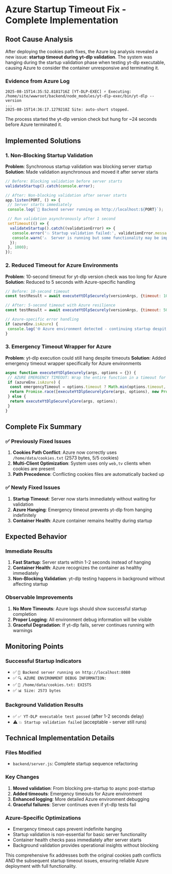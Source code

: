 # Azure Startup Timeout Fix - Complete Implementation

## Root Cause Analysis

After deploying the cookies path fixes, the Azure log analysis revealed a new issue: **startup timeout during yt-dlp validation**. The system was hanging during the startup validation phase when testing yt-dlp executable, causing Azure to consider the container unresponsive and terminating it.

### Evidence from Azure Log

```
2025-08-15T14:35:52.8181716Z [YT-DLP-EXEC] ⚡ Executing: /home/site/wwwroot/backend/node_modules/yt-dlp-exec/bin/yt-dlp --version
...
2025-08-15T14:36:17.1279218Z Site: auto-short stopped.
```

The process started the yt-dlp version check but hung for ~24 seconds before Azure terminated it.

## Implemented Solutions

### 1. Non-Blocking Startup Validation

**Problem**: Synchronous startup validation was blocking server startup
**Solution**: Made validation asynchronous and moved it after server starts

```javascript
// Before: Blocking validation before server starts
validateStartup().catch(console.error);

// After: Non-blocking validation after server starts
app.listen(PORT, () => {
 // Server starts immediately
 console.log(`🚀 Backend server running on http://localhost:${PORT}`);

 // Run validation asynchronously after 1 second
 setTimeout(() => {
  validateStartup().catch((validationError) => {
   console.error('💥 Startup validation failed:', validationError.message);
   console.warn('⚠️  Server is running but some functionality may be impaired');
  });
 }, 1000);
});
```

### 2. Reduced Timeout for Azure Environments

**Problem**: 10-second timeout for yt-dlp version check was too long for Azure
**Solution**: Reduced to 5 seconds with Azure-specific handling

```javascript
// Before: 10-second timeout
const testResult = await executeYtDlpSecurely(versionArgs, {timeout: 10000, useCookies: false});

// After: 5-second timeout with Azure resilience
const testResult = await executeYtDlpSecurely(versionArgs, {timeout: 5000, useCookies: false});

// Azure-specific error handling
if (azureEnv.isAzure) {
 console.log('🌐 Azure environment detected - continuing startup despite yt-dlp test failure');
}
```

### 3. Emergency Timeout Wrapper for Azure

**Problem**: yt-dlp execution could still hang despite timeouts
**Solution**: Added emergency timeout wrapper specifically for Azure environments

```javascript
async function executeYtDlpSecurely(args, options = {}) {
 // AZURE EMERGENCY TIMEOUT: Wrap the entire function in a timeout for Azure environments
 if (azureEnv.isAzure) {
  const emergencyTimeout = options.timeout ? Math.min(options.timeout, 30000) : 15000; // Max 30s in Azure, default 15s
  return Promise.race([executeYtDlpSecurelyCore(args, options), new Promise((_, reject) => setTimeout(() => reject(new Error('Azure emergency timeout: yt-dlp execution took too long')), emergencyTimeout))]);
 } else {
  return executeYtDlpSecurelyCore(args, options);
 }
}
```

## Complete Fix Summary

### ✅ **Previously Fixed Issues**

1. **Cookies Path Conflict**: Azure now correctly uses `/home/data/cookies.txt` (2573 bytes, 5/5 cookies)
2. **Multi-Client Optimization**: System uses only `web,tv` clients when cookies are present
3. **Path Precedence**: Conflicting cookies files are automatically backed up

### ✅ **Newly Fixed Issues**

1. **Startup Timeout**: Server now starts immediately without waiting for validation
2. **Azure Hanging**: Emergency timeout prevents yt-dlp from hanging indefinitely
3. **Container Health**: Azure container remains healthy during startup

## Expected Behavior

### Immediate Results

1. **Fast Startup**: Server starts within 1-2 seconds instead of hanging
2. **Container Health**: Azure recognizes the container as healthy immediately
3. **Non-Blocking Validation**: yt-dlp testing happens in background without affecting startup

### Observable Improvements

1. **No More Timeouts**: Azure logs should show successful startup completion
2. **Proper Logging**: All environment debug information will be visible
3. **Graceful Degradation**: If yt-dlp fails, server continues running with warnings

## Monitoring Points

### Successful Startup Indicators

- ✅ `🚀 Backend server running on http://localhost:8080`
- ✅ `🔍 AZURE ENVIRONMENT DEBUG INFORMATION:`
- ✅ `📍 /home/data/cookies.txt: EXISTS`
- ✅ `📊 Size: 2573 bytes`

### Background Validation Results

- ✅ `✅ YT-DLP executable test passed` (after 1-2 seconds delay)
- ⚠️ `💥 Startup validation failed` (acceptable - server still runs)

## Technical Implementation Details

### Files Modified

- `backend/server.js`: Complete startup sequence refactoring

### Key Changes

1. **Moved validation**: From blocking pre-startup to async post-startup
2. **Added timeouts**: Emergency timeouts for Azure environment
3. **Enhanced logging**: More detailed Azure environment debugging
4. **Graceful failures**: Server continues even if yt-dlp tests fail

### Azure-Specific Optimizations

- Emergency timeout caps prevent indefinite hanging
- Startup validation is non-essential for basic server functionality
- Container health checks pass immediately after server starts
- Background validation provides operational insights without blocking

This comprehensive fix addresses both the original cookies path conflicts AND the subsequent startup timeout issues, ensuring reliable Azure deployment with full functionality.
